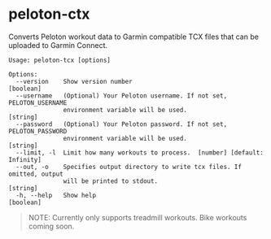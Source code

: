 # peloton-ctx

Converts Peloton workout data to Garmin compatible TCX files that can be uploaded to Garmin Connect.

```
Usage: peloton-tcx [options]

Options:
  --version    Show version number                                     [boolean]
  --username   (Optional) Your Peloton username. If not set, PELOTON_USERNAME
               environment variable will be used.                       [string]
  --password   (Optional) Your Peloton password. If not set, PELOTON_PASSWORD
               environment variable will be used.                       [string]
  --limit, -l  Limit how many workouts to process.  [number] [default: Infinity]
  --out, -o    Specifies output directory to write tcx files. If omitted, output
               will be printed to stdout.                               [string]
  -h, --help   Show help                                               [boolean]
```

> NOTE: Currently only supports treadmill workouts. Bike workouts coming soon.

